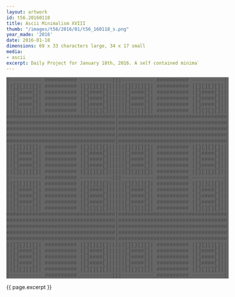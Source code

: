 ```yaml
---
layout: artwork
id: t56.20160118
title: Ascii Minimalism XVIII
thumb: "/images/t56/2016/01/t56_160118_s.png"
year_made: '2016'
date: 2016-01-18
dimensions: 69 x 33 characters large, 34 x 17 small
media:
- ascii
excerpt: Daily Project for January 18th, 2016. A self contained minimalist ascii artwork. Fonts and css styles are allowed and included on page. Adapts to mobile and laptop breakpoints.
---
```


<style>
  pre {
      background-color: #666666;
      color: #444444;
      font-family: Courier,monospace;
      font-size: .875rem;
      line-height: 1rem;
      padding: 0;
      overflow: hidden;
  }
  pre .alt {
    color: #333333;
    background-color: #777777;
  }

  @media screen and (max-width: 600px) {
    .ascii-large {
      display: none;
    }
    pre {
      width: 18rem;
    }
  }
  @media screen and (min-width: 600px){
    .ascii-small {
      display: none;
    }
    pre {
      width: 36.5rem;
    }
  }
</style>

<pre class="ascii-large">
|---------- ########## ----------|||---------- ########## ----------|
||[][][][]| ########## |[][][][]|||||[][][][]| ########## |[][][][]||
||[]####[]| ########## |[]####[]|||||[]####[]| ########## |[]####[]||
||[]####[]| ########## |[]####[]|||||[]####[]| ########## |[]####[]||
||[]####[]| ########## |[]####[]|||||[]####[]| ########## |[]####[]||
||[][][][]| ########## |[][][][]|||||[][][][]| ########## |[][][][]||
##################################|##################################
##################################|##################################
##################################|##################################
##################################|##################################
##################################|##################################
||[][][][]| ########## |[][][][]|||||[][][][]| ########## |[][][][]||
||[]####[]| ########## |[]####[]|||||[]####[]| ########## |[]####[]||
||[]####[]| ########## |[]####[]|||||[]####[]| ########## |[]####[]||
||[]####[]| ########## |[]####[]|||||[]####[]| ########## |[]####[]||
||[][][][]| ########## |[][][][]|||||[][][][]| ########## |[][][][]||
|---------- ########## ----------|||---------- ########## ----------|
||[][][][]| ########## |[][][][]|||||[][][][]| ########## |[][][][]||
||[]####[]| ########## |[]####[]|||||[]####[]| ########## |[]####[]||
||[]####[]| ########## |[]####[]|||||[]####[]| ########## |[]####[]||
||[]####[]| ########## |[]####[]|||||[]####[]| ########## |[]####[]||
||[][][][]| ########## |[][][][]|||||[][][][]| ########## |[][][][]||
##################################|##################################
##################################|##################################
##################################|##################################
##################################|##################################
##################################|##################################
||[][][][]| ########## |[][][][]|||||[][][][]| ########## |[][][][]||
||[]####[]| ########## |[]####[]|||||[]####[]| ########## |[]####[]||
||[]####[]| ########## |[]####[]|||||[]####[]| ########## |[]####[]||
||[]####[]| ########## |[]####[]|||||[]####[]| ########## |[]####[]||
||[][][][]| ########## |[][][][]|||||[][][][]| ########## |[][][][]||
|---------- ########## ----------|||---------- ########## ----------|
</pre>

<pre class="ascii-small">
|---------- ########## ----------|
||[][][][]| ########## |[][][][]||
||[]####[]| ########## |[]####[]||
||[]####[]| ########## |[]####[]||
||[]####[]| ########## |[]####[]||
||[][][][]| ########## |[][][][]||
##################################
##################################
##################################
##################################
##################################
||[][][][]| ########## |[][][][]||
||[]####[]| ########## |[]####[]||
||[]####[]| ########## |[]####[]||
||[]####[]| ########## |[]####[]||
||[][][][]| ########## |[][][][]||
|---------- ########## ----------|
</pre>

{{ page.excerpt }}
